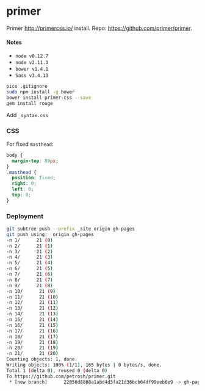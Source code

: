 # primer
Primer http://primercss.io/ install. Repo: https://github.com/primer/primer.

#### Notes

* `node v0.12.7`
* `node v2.11.3`
* `bower v1.4.1`
* `Sass v3.4.13`

```bash
pico .gitignore
sudo npm install -g bower
bower install primer-css --save
gem install rouge
```

Add `_syntax.css`

### CSS

For fixed `masthead`:

```css
body {
  margin-top: 89px;
}
.masthead {
  position: fixed;
  right: 0;
  left: 0;
  top: 0;
}
```

### Deployment

```bash
git subtree push --prefix _site origin gh-pages
git push using:  origin gh-pages
-n 1/      21 (0)
-n 2/      21 (1)
-n 3/      21 (2)
-n 4/      21 (3)
-n 5/      21 (4)
-n 6/      21 (5)
-n 7/      21 (6)
-n 8/      21 (7)
-n 9/      21 (8)
-n 10/      21 (9)
-n 11/      21 (10)
-n 12/      21 (11)
-n 13/      21 (12)
-n 14/      21 (13)
-n 15/      21 (14)
-n 16/      21 (15)
-n 17/      21 (16)
-n 18/      21 (17)
-n 19/      21 (18)
-n 20/      21 (19)
-n 21/      21 (20)
Counting objects: 1, done.
Writing objects: 100% (1/1), 165 bytes | 0 bytes/s, done.
Total 1 (delta 0), reused 0 (delta 0)
To https://github.com/petrosh/primer.git
 * [new branch]      22056d8868a1abd4d3fa21d36bcb64df99eeb6e9 -> gh-pages
```
